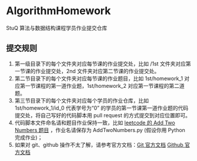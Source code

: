 # AlgorithmHomework
StuQ 算法与数据结构课程学员作业提交仓库

## 提交规则

1. 第一级目录下的每个文件夹对应每节课的作业提交处，比如 /1st 文件夹对应第一节课的作业提交处，2nd 文件夹对应第二节课的作业提交处。
2. 第二节目录下的每个文件夹对应每节课的作业题目，比如 1st/homework_1 对应第一节课程的第一道作业题，1st/homework_2 对应第一节课程的第二道题。
3. 第三节目录下的每个文件夹对应每个学员的作业仓库，比如 1st/homework_1/id_0 代表学号为“0” 的学员的第一节课第一道作业题的代码提交处，将自己写好的代码脚本用 pull request 的方式提交到对应位置即可。
4. 代码脚本文件命名请和题目作业保持一致，比如 [leetcode 的  Add Two Numbers 题目](https://leetcode.com/problems/add-two-numbers/description/) ，作业名请保存为  AddTwoNumbers.py (假设你用 Python 完成作业)；
5. 如果对 git、github 操作不太了解，请参考官方文档：[Git 官方文档](https://git-scm.com/book/en/v2)  [Github 官方文档](https://help.github.com) 